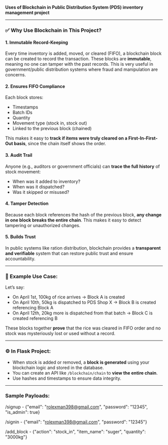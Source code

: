 **Uses of Blockchain in Public Distribution System (PDS) inventory management project**

---

### ✅ Why Use Blockchain in This Project?

#### 1. **Immutable Record-Keeping**

Every time inventory is added, moved, or cleared (FIFO), a blockchain block can be created to record the transaction. These blocks are **immutable**, meaning no one can tamper with the past records. This is very useful in government/public distribution systems where fraud and manipulation are concerns.

#### 2. **Ensures FIFO Compliance**

Each block stores:

- Timestamps
- Batch IDs
- Quantity
- Movement type (stock in, stock out)
- Linked to the previous block (chained)

This makes it easy to **track if items were truly cleared on a First-In-First-Out basis**, since the chain itself shows the order.

#### 3. **Audit Trail**

Anyone (e.g., auditors or government officials) can **trace the full history** of stock movement:

- When was it added to inventory?
- When was it dispatched?
- Was it skipped or misused?

#### 4. **Tamper Detection**

Because each block references the hash of the previous block, **any change in one block breaks the entire chain**. This makes it easy to detect tampering or unauthorized changes.

#### 5. **Builds Trust**

In public systems like ration distribution, blockchain provides a **transparent and verifiable** system that can restore public trust and ensure accountability.

---

### 🧱 Example Use Case:

Let’s say:

- On April 1st, 100kg of rice arrives → Block A is created
- On April 10th, 50kg is dispatched to PDS Shop X → Block B is created referencing Block A
- On April 12th, 20kg more is dispatched from that batch → Block C is created referencing B

These blocks together **prove** that the rice was cleared in FIFO order and no stock was mysteriously lost or used without a record.

---

### ⚙️ In Flask Project:

- When stock is added or removed, a **block is generated** using your blockchain logic and stored in the database.
- You can create an API like `/blockchain/chain` to **view the entire chain**.
- Use hashes and timestamps to ensure data integrity.

---

### Sample Payloads:

/signup - {"email": "rolexman398@gmail.com", "password": "12345", "is_admin": true}

/signin - {"email": "rolexman398@gmail.com", "password": "12345"}

/add_block - {"action": "stock_in", "item_name": "suger", "quantity": "3000kg"}
